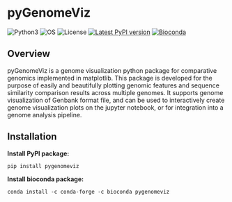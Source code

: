 # pyGenomeViz

![Python3](https://img.shields.io/badge/Language-Python3-steelblue)
![OS](https://img.shields.io/badge/OS-_Windows_|_Mac_|_Linux-steelblue)
![License](https://img.shields.io/badge/License-MIT-steelblue)
[![Latest PyPI version](https://img.shields.io/pypi/v/pygenomeviz.svg)](https://pypi.python.org/pypi/pygenomeviz)
[![Bioconda](https://img.shields.io/conda/vn/bioconda/pygenomeviz.svg?color=green)](https://anaconda.org/bioconda/pygenomeviz)  

## Overview

pyGenomeViz is a genome visualization python package for comparative genomics implemented in matplotlib.
This package is developed for the purpose of easily and beautifully plotting genomic
features and sequence similarity comparison results across multiple genomes.
It supports genome visualization of Genbank format file, and can be used to interactively create
genome visualization plots on the jupyter notebook, or for integration into a genome analysis pipeline.

## Installation

**Install PyPI package:**

    pip install pygenomeviz

**Install bioconda package:**

    conda install -c conda-forge -c bioconda pygenomeviz
